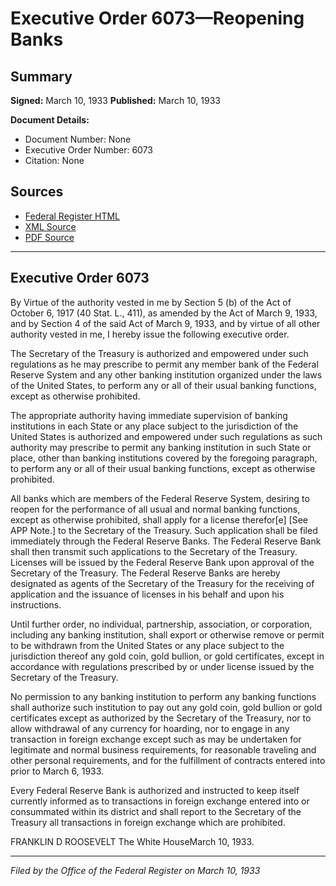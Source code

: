 # Executive Order 6073—Reopening Banks

## Summary

**Signed:** March 10, 1933
**Published:** March 10, 1933

**Document Details:**
- Document Number: None
- Executive Order Number: 6073
- Citation: None

## Sources
- [Federal Register HTML](https://www.presidency.ucsb.edu/documents/executive-order-6073-reopening-banks)
- [XML Source](None)
- [PDF Source](None)

---

## Executive Order 6073

By Virtue of the authority vested in me by Section 5 (b) of the Act of October 6, 1917 (40 Stat. L., 411), as amended by the Act of March 9, 1933, and by Section 4 of the said Act of March 9, 1933, and by virtue of all other authority vested in me, I hereby issue the following executive order.

The Secretary of the Treasury is authorized and empowered under such regulations as he may prescribe to permit any member bank of the Federal Reserve System and any other banking institution organized under the laws of the United States, to perform any or all of their usual banking functions, except as otherwise prohibited.

The appropriate authority having immediate supervision of banking institutions in each State or any place subject to the jurisdiction of the United States is authorized and empowered under such regulations as such authority may prescribe to permit any banking institution in such State or place, other than banking institutions covered by the foregoing paragraph, to perform any or all of their usual banking functions, except as otherwise prohibited.

All banks which are members of the Federal Reserve System, desiring to reopen for the performance of all usual and normal banking functions, except as otherwise prohibited, shall apply for a license therefor[e] [See APP Note.] to the Secretary of the Treasury. Such application shall be filed immediately through the Federal Reserve Banks. The Federal Reserve Bank shall then transmit such applications to the Secretary of the Treasury. Licenses will be issued by the Federal Reserve Bank upon approval of the Secretary of the Treasury. The Federal Reserve Banks are hereby designated as agents of the Secretary of the Treasury for the receiving of application and the issuance of licenses in his behalf and upon his instructions.

Until further order, no individual, partnership, association, or corporation, including any banking institution, shall export or otherwise remove or permit to be withdrawn from the United States or any place subject to the jurisdiction thereof any gold coin, gold bullion, or gold certificates, except in accordance with regulations prescribed by or under license issued by the Secretary of the Treasury.

No permission to any banking institution to perform any banking functions shall authorize such institution to pay out any gold coin, gold bullion or gold certificates except as authorized by the Secretary of the Treasury, nor to allow withdrawal of any currency for hoarding, nor to engage in any transaction in foreign exchange except such as may be undertaken for legitimate and normal business requirements, for reasonable traveling and other personal requirements, and for the fulfillment of contracts entered into prior to March 6, 1933.

Every Federal Reserve Bank is authorized and instructed to keep itself currently informed as to transactions in foreign exchange entered into or consummated within its district and shall report to the Secretary of the Treasury all transactions in foreign exchange which are prohibited.

FRANKLIN D ROOSEVELT
The White HouseMarch 10, 1933.

---

*Filed by the Office of the Federal Register on March 10, 1933*
